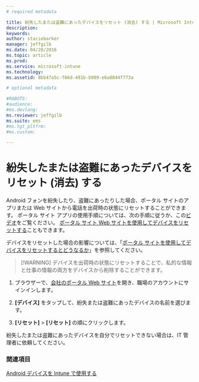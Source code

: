 ```yaml
---
# required metadata

title: 紛失したまたは盗難にあったデバイスをリセット (消去) する | Microsoft Intune
description:
keywords:
author: staciebarker
manager: jeffgilb
ms.date: 04/28/2016
ms.topic: article
ms.prod:
ms.service: microsoft-intune
ms.technology:
ms.assetid: 8bb47a5c-f66d-491b-b909-e6a8844f773a

# optional metadata

#ROBOTS:
#audience:
#ms.devlang:
ms.reviewer: jeffgilb
ms.suite: ems
#ms.tgt_pltfrm:
#ms.custom:

---
```



# 紛失したまたは盗難にあったデバイスをリセット (消去) する

Android フォンを紛失したり、盗難にあったりした場合、ポータル サイトのアプリまたは Web サイトから電話を出荷時の状態にリセットすることができます。 ポータル サイト アプリの使用手順については、次の手順に従うか、この[ビデオ](http://aka.ms/ly1x17)をご覧ください。 [ポータル サイト Web サイトを使用してデバイスをリセットする](reset-your-device-cpwebsite.md)こともできます。

デバイスをリセットした場合の影響については、「[ポータル サイトを使用してデバイスをリセットするとどうなるか](what-happens-if-you-reset-your-device-using-the-company-portal-android.md)」を参照してください。

> [!WARNING] デバイスを出荷時の状態にリセットすることで、私的な情報と仕事の情報の両方をデバイスから削除することができます。

1.  ブラウザーで、[会社のポータル Web サイト](http://portal.manage.microsoft.com)を開き、職場のアカウントにサインインします。

2.  **[デバイス]** をタップして、紛失または盗難にあったデバイスの名前を選びます。

3.  **[リセット]** &gt; **[リセット]** の順にクリックします。

紛失したまたは盗難にあったデバイスを自分でリセットできない場合は、IT 管理者に依頼してください。

### 関連項目
[Android デバイスを Intune で使用する](using-your-android-device-with-intune.md)



<!--HONumber=May16_HO3-->



